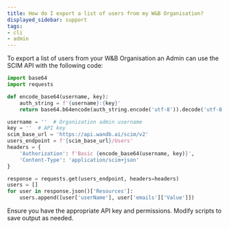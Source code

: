 ```yaml
---
title: How do I export a list of users from my W&B Organisation?
displayed_sidebar: support
tags:
- cli
- admin
---
```

To export a list of users from your W&B Organisation an Admin can use the SCIM API with the following code:

```python
import base64
import requests

def encode_base64(username, key):
    auth_string = f'{username}:{key}'
    return base64.b64encode(auth_string.encode('utf-8')).decode('utf-8')

username = ''  # Organization admin username
key = ''  # API key
scim_base_url = 'https://api.wandb.ai/scim/v2'
users_endpoint = f'{scim_base_url}/Users'
headers = {
    'Authorization': f'Basic {encode_base64(username, key)}',
    'Content-Type': 'application/scim+json'
}

response = requests.get(users_endpoint, headers=headers)
users = []
for user in response.json()['Resources']:
    users.append([user['userName'], user['emails']['Value']])
```

Ensure you have the appropriate API key and permissions. Modify scripts to save output as needed.


    
